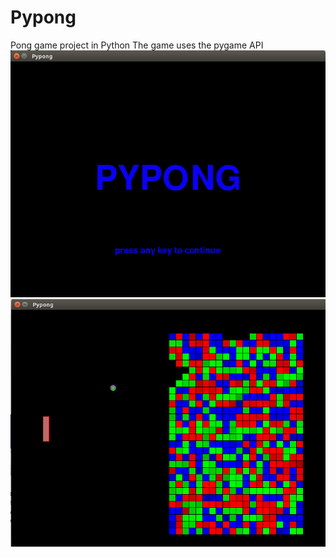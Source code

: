 # Pypong
Pong game project in Python
The game uses the pygame API
![IntroScreenShot](/Screenshots/introScreen.png)
![Screenshot of game](/Screenshots/2018-06-22.png)